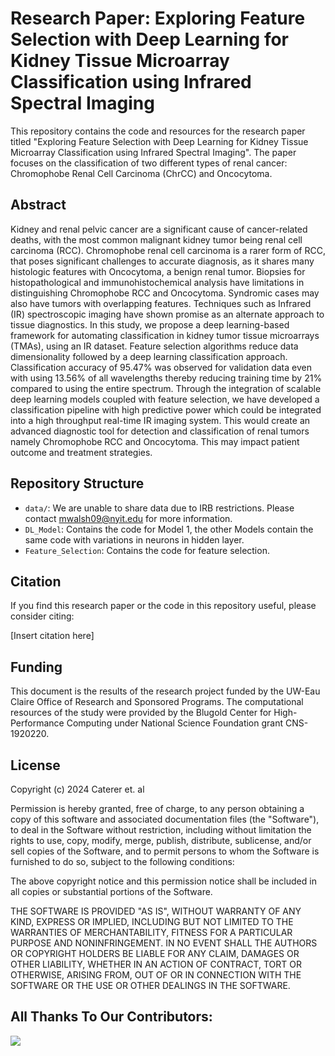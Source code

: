 # Research Paper: Exploring Feature Selection with Deep Learning for Kidney Tissue Microarray Classification using Infrared Spectral Imaging

This repository contains the code and resources for the research paper titled "Exploring Feature Selection with Deep Learning for Kidney Tissue Microarray Classification using Infrared Spectral Imaging". The paper focuses on the classification of two different types of renal cancer: Chromophobe Renal Cell Carcinoma (ChrCC) and Oncocytoma.

## Abstract

Kidney and renal pelvic cancer are a significant cause of cancer-related deaths, with the most common malignant kidney tumor being renal cell carcinoma (RCC). Chromophobe renal cell carcinoma is a rarer form of RCC, that poses significant challenges to accurate diagnosis, as it shares many histologic features with Oncocytoma, a benign renal tumor. Biopsies for histopathological and immunohistochemical analysis have limitations in distinguishing Chromophobe RCC and Oncocytoma. Syndromic cases may also have tumors with overlapping features. Techniques such as Infrared (IR) spectroscopic imaging have shown promise as an alternate approach to tissue diagnostics. In this study, we propose a deep learning-based framework for automating classification in kidney tumor tissue microarrays (TMAs), using an IR dataset. Feature selection algorithms reduce data dimensionality followed by a deep learning classification approach. Classification accuracy of 95.47% was observed for validation data even with using 13.56% of all wavelengths thereby reducing training time by 21% compared to using the entire spectrum. Through the integration of scalable deep learning models coupled with feature selection, we have developed a classification pipeline with high predictive power which could be integrated into a high throughput real-time IR imaging system. This would create an advanced diagnostic tool for detection and classification of renal tumors namely Chromophobe RCC and Oncocytoma. This may impact patient outcome and treatment strategies.

## Repository Structure

- `data/`: We are unable to share data due to IRB restrictions. Please contact [mwalsh09@nyit.edu](mailto:mwalsh09@nyit.edu) for more information.
- `DL_Model`: Contains the code for Model 1, the other Models contain the same code with variations in neurons in hidden layer.
- `Feature_Selection`: Contains the code for feature selection. 

## Citation

If you find this research paper or the code in this repository useful, please consider citing:

[Insert citation here]

## Funding

This document is the results of the research project funded by the UW-Eau Claire Office of Research and Sponsored Programs. The computational resources of the study were provided by the Blugold Center for High-Performance Computing under National Science Foundation grant CNS-1920220.

## License
Copyright (c) 2024 Caterer et. al

Permission is hereby granted, free of charge, to any person obtaining
a copy of this software and associated documentation files (the
"Software"), to deal in the Software without restriction, including
without limitation the rights to use, copy, modify, merge, publish,
distribute, sublicense, and/or sell copies of the Software, and to
permit persons to whom the Software is furnished to do so, subject to
the following conditions:

The above copyright notice and this permission notice shall be
included in all copies or substantial portions of the Software.

THE SOFTWARE IS PROVIDED "AS IS", WITHOUT WARRANTY OF ANY KIND,
EXPRESS OR IMPLIED, INCLUDING BUT NOT LIMITED TO THE WARRANTIES OF
MERCHANTABILITY, FITNESS FOR A PARTICULAR PURPOSE AND
NONINFRINGEMENT. IN NO EVENT SHALL THE AUTHORS OR COPYRIGHT HOLDERS BE
LIABLE FOR ANY CLAIM, DAMAGES OR OTHER LIABILITY, WHETHER IN AN ACTION
OF CONTRACT, TORT OR OTHERWISE, ARISING FROM, OUT OF OR IN CONNECTION
WITH THE SOFTWARE OR THE USE OR OTHER DEALINGS IN THE SOFTWARE.

## All Thanks To Our Contributors:

<a href="https://github.com/caterer-z-t/AI-Bioimaging/graphs/contributors">
  <img src="https://contrib.rocks/image?repo=caterer-z-t/AI-Bioimaging" />
</a>
